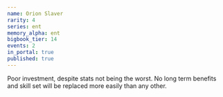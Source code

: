 ```yaml
---
name: Orion Slaver
rarity: 4
series: ent
memory_alpha: ent
bigbook_tier: 14
events: 2
in_portal: true
published: true
---
```


Poor investment, despite stats not being the worst. No long term benefits and skill set will be replaced more easily than any other.
